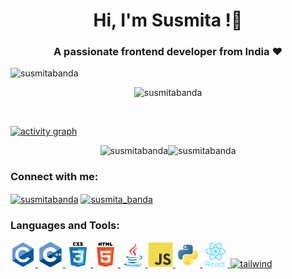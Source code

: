 <h1 align="center">Hi, I'm Susmita !👋</h1>
<h3 align="center">A passionate frontend developer from India ❤️</h3>


<!-------------------------Github Stats------------------------->

<p align="left"> <img src="https://komarev.com/ghpvc/?username=susmitabanda&label=Profile%20views&color=0e75b6&style=flat" alt="susmitabanda" /> </p>

<p align="center"><img src="https://github-readme-stats.vercel.app/api?username=susmitabanda&theme=dracula&show_icons=true&locale=en" alt="susmitabanda"/></p>

    
<!-------------------------Activity Graph------------------------->
<br>

[![activity graph](https://github-readme-activity-graph.vercel.app/graph?username=susmitabanda&theme=github-compact)](https://github.com/ashutosh00710/github-readme-activity-graph)

<!-------------------------Most Used Languages & Current Streak------------------------->

<p align ="center" style="
display: flex;
align-items: center;
justify-content: center;
">
    <img src="https://streak-stats.demolab.com?user=susmitabanda&theme=dracula" alt="susmitabanda"/>
    <img src="https://github-stats-barnacle.vercel.app/api/top-langs/?username=susmitabanda&langs_count=10&layout=compact&theme=dracula&exclude_repo=udemy-basic-html-brad" alt="susmitabanda"/>
</p>


<!-------------------------Connect With Me------------------------->

<h3 align="left">Connect with me:</h3>
<p align="left">
<a href="https://linkedin.com/in/susmitabanda" target="blank"><img align="center" src="https://raw.githubusercontent.com/rahuldkjain/github-profile-readme-generator/master/src/images/icons/Social/linked-in-alt.svg" alt="susmitabanda" height="30" width="40" /></a>
<a href="https://instagram.com/susmita_banda" target="blank"><img align="center" src="https://raw.githubusercontent.com/rahuldkjain/github-profile-readme-generator/master/src/images/icons/Social/instagram.svg" alt="susmita_banda" height="30" width="40" /></a>
</p>

<!-------------------------Languages and Tools------------------------->


<h3 align="left">Languages and Tools:</h3>
<p align="left"> <a href="https://www.cprogramming.com/" target="_blank" rel="noreferrer"> <img src="https://raw.githubusercontent.com/devicons/devicon/master/icons/c/c-original.svg" alt="c" width="40" height="40"/> </a> <a href="https://www.w3schools.com/cpp/" target="_blank" rel="noreferrer"> <img src="https://raw.githubusercontent.com/devicons/devicon/master/icons/cplusplus/cplusplus-original.svg" alt="cplusplus" width="40" height="40"/> </a> <a href="https://www.w3schools.com/css/" target="_blank" rel="noreferrer"> <img src="https://raw.githubusercontent.com/devicons/devicon/master/icons/css3/css3-original-wordmark.svg" alt="css3" width="40" height="40"/> </a> <a href="https://www.w3.org/html/" target="_blank" rel="noreferrer"> <img src="https://raw.githubusercontent.com/devicons/devicon/master/icons/html5/html5-original-wordmark.svg" alt="html5" width="40" height="40"/> </a> <a href="https://www.java.com" target="_blank" rel="noreferrer"> <img src="https://raw.githubusercontent.com/devicons/devicon/master/icons/java/java-original.svg" alt="java" width="40" height="40"/> </a> <a href="https://developer.mozilla.org/en-US/docs/Web/JavaScript" target="_blank" rel="noreferrer"> <img src="https://raw.githubusercontent.com/devicons/devicon/master/icons/javascript/javascript-original.svg" alt="javascript" width="40" height="40"/> </a> <a href="https://www.python.org" target="_blank" rel="noreferrer"> <img src="https://raw.githubusercontent.com/devicons/devicon/master/icons/python/python-original.svg" alt="python" width="40" height="40"/> </a> <a href="https://reactjs.org/" target="_blank" rel="noreferrer"> <img src="https://raw.githubusercontent.com/devicons/devicon/master/icons/react/react-original-wordmark.svg" alt="react" width="40" height="40"/> </a> <a href="https://tailwindcss.com/" target="_blank" rel="noreferrer"> <img src="https://www.vectorlogo.zone/logos/tailwindcss/tailwindcss-icon.svg" alt="tailwind" width="40" height="40"/> </a> </p>


